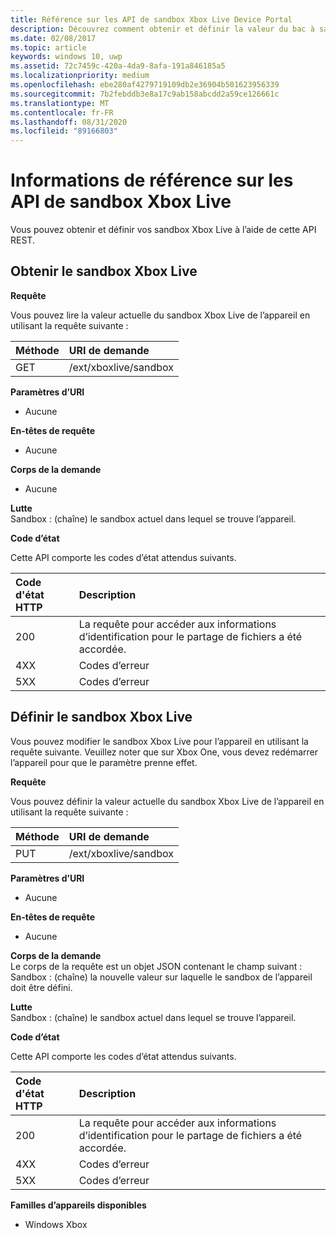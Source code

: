 ```yaml
---
title: Référence sur les API de sandbox Xbox Live Device Portal
description: Découvrez comment obtenir et définir la valeur du bac à sable Xbox Live de l’appareil à l’aide de l’API REST du portail d’appareils Xbox.
ms.date: 02/08/2017
ms.topic: article
keywords: windows 10, uwp
ms.assetid: 72c7459c-420a-4da9-8afa-191a846185a5
ms.localizationpriority: medium
ms.openlocfilehash: ebe280af4279719109db2e36904b501623956339
ms.sourcegitcommit: 7b2febddb3e8a17c9ab158abcdd2a59ce126661c
ms.translationtype: MT
ms.contentlocale: fr-FR
ms.lasthandoff: 08/31/2020
ms.locfileid: "89166803"
---
```

# <a name="xbox-live-sandbox-api-reference"></a>Informations de référence sur les API de sandbox Xbox Live   
Vous pouvez obtenir et définir vos sandbox Xbox Live à l’aide de cette API REST.

## <a name="get-the-xbox-live-sandbox"></a>Obtenir le sandbox Xbox Live

**Requête**

Vous pouvez lire la valeur actuelle du sandbox Xbox Live de l’appareil en utilisant la requête suivante :

Méthode      | URI de demande
:------     | :-----
GET | /ext/xboxlive/sandbox

**Paramètres d’URI**

- Aucune

**En-têtes de requête**

- Aucune

**Corps de la demande**

- Aucune

**Lutte**   
Sandbox : (chaîne) le sandbox actuel dans lequel se trouve l’appareil.   

**Code d’état**

Cette API comporte les codes d’état attendus suivants.

Code d'état HTTP      | Description
:------     | :-----
200 | La requête pour accéder aux informations d’identification pour le partage de fichiers a été accordée.
4XX | Codes d’erreur
5XX | Codes d’erreur

## <a name="set-the-xbox-live-sandbox"></a>Définir le sandbox Xbox Live
Vous pouvez modifier le sandbox Xbox Live pour l’appareil en utilisant la requête suivante. Veuillez noter que sur Xbox One, vous devez redémarrer l’appareil pour que le paramètre prenne effet.

**Requête**

Vous pouvez définir la valeur actuelle du sandbox Xbox Live de l’appareil en utilisant la requête suivante :

Méthode      | URI de demande
:------     | :-----
PUT | /ext/xboxlive/sandbox

**Paramètres d’URI**

- Aucune

**En-têtes de requête**

- Aucune

**Corps de la demande**   
Le corps de la requête est un objet JSON contenant le champ suivant :   
Sandbox : (chaîne) la nouvelle valeur sur laquelle le sandbox de l’appareil doit être défini.

**Lutte**   
Sandbox : (chaîne) le sandbox actuel dans lequel se trouve l’appareil.   

**Code d’état**

Cette API comporte les codes d’état attendus suivants.

Code d'état HTTP      | Description
:------     | :-----
200 | La requête pour accéder aux informations d’identification pour le partage de fichiers a été accordée.
4XX | Codes d’erreur
5XX | Codes d’erreur

**Familles d’appareils disponibles**

* Windows Xbox

